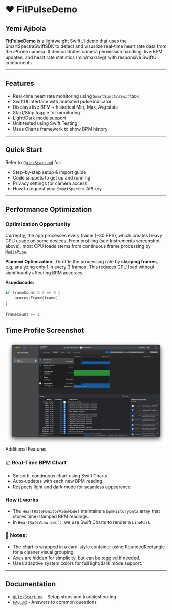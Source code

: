 # ❤️ FitPulseDemo
## Yemi Ajibola
**FitPulseDemo** is a lightweight SwiftUI demo that uses the SmartSpectraSwiftSDK to detect and visualize real-time heart rate data from the iPhone camera. It demonstrates camera permission handling, live BPM updates, and heart rate statistics (min/max/avg) with responsive SwiftUI components.

---

## Features
 - Real-time heart rate monitoring using `SmartSpectraSwiftSDK`
 - SwiftUI interface with animated pulse indicator
 - Displays live BPM + historical Min, Max, Avg stats
 - Start/Stop toggle for monitoring
 - Light/Dark mode support
 - Unit tested using Swift Testing
 - Uses Charts framework to show BPM history

 ---

## Quick Start
Refer to [`QuickStart.md`](./QuickStart.md) for:
  - Step-by-step setup & import guide
  - Code snippets to get up and running
  - Privacy settings for camera access
  - How to request your `SmartSpectra` API key

  --- 

## Performance Optimization
### Optimization Opportunity

Currently, the app processes every frame (~30 FPS), which creates heavy CPU usage on some devices. From profiling (see Instruments screenshot above), most CPU loads stems from continuous frame processing by `MediaPipe`.

**Planned Optimization:** 
Throttle the processing rate by **skipping frames**, e.g. analyzing only 1 in every 3 frames. This reduces CPU load without significantly affecting BPM accuracy.

**Psuedocode:**
```swift
if frameCount % 3 == 0 {
    processFrame(frame)
}

frameCount += 1
```

## Time Profile Screenshot
<p align="left">
    <img src="./docs/Screenshot_CPUProfile.png" alt="CPU Profile" width="600 />
</p>

---

## Additional Features
###  📈 Real-Time BPM Chart
- Smooth, continuous chart using Swift Charts
- Auto-updates with each new BPM reading
- Respects light and dark mode for seamless appearance


### How it works
- The `HeartRateMonitorViewModel` maintains a `bpmHistoryData` array that stores time-stamped BPM readings.
- In `HeartRateView.swift`, we use Swift Charts to render a `LineMark`


### 🧩 Notes:

- The chart is wrapped in a card-style container using RoundedRectangle for a cleaner visual grouping.
- Axes are hidden for simplicity, but can be toggled if needed.  
- Uses adaptive system colors for full light/dark mode support.

---
## Documentation
- [`QuickStart.md`](./docs/QuickStart.md) - Setup steps and troubleshooting
- [`FAQ.md`](./docs/FAQ.md) - Answers to common questions

